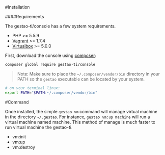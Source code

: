 #Installation

####Requirements

The gestao-ti/console has a few system requirements.

* PHP >= 5.5.9
* [Vagrant](https://www.vagrantup.com/downloads.html) >= 1.7.4
* [Virtualbox](https://www.virtualbox.org/wiki/Downloads) >= 5.0.0

First, download the console using [composer](https://getcomposer.org/doc/00-intro.md):

```bash
composer global require gestao-ti/console
```

>Note: Make sure to place the ```~/.composer/vendor/bin``` directory in your PATH so the ```gestao``` executable can be located by your system.
```bash
# on your terminal linux:
export PATH="$PATH:~/.composer/vendor/bin"
```


#Command

Once installed, the simple ```gestao vm``` command will manage virtual machine in the directory ```~/.gestao```. For instance, ```gestao vm:up machine```  will run a virtual machine named machine. This method of manage is much faster to run virtual machine the gestao-ti.

* vm:init <machine> 
* vm:up <machine>
* vm:destroy <machine>
